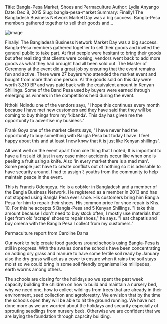 Title: Bangla-Pesa Market, Shoes and Permaculture
Author: Lydia Anyango
Date: Dec 8, 2015
Slug: bangla-pesa-market
Summary: Finally! The Bangladesh Business Network Market Day was a big success. Bangla-Pesa members gathered together to sell their goods and...

![image](/images/blog/bangla-pesa-market1.webp)

Finally! The Bangladesh Business Network Market Day was a big success.
Bangla-Pesa members gathered together to sell their goods and invited
the general public to take part. At first people were hesitant to bring
their goods but after realizing that clients were coming, vendors went
back to add more goods as what they had brought had all been sold out.
The Master of Ceremony at the event did a great job by ensuring that the
event remains fun and active. There were 27 buyers who attended the
market event and bought from more than one person. All the goods sold on
this day were worth 3,310 BP and was paid back with the equivalent
amount in Kenyan Shillings. Some of the Band Pesa used by buyers were
earned through emerging as winners in the competitions held during the
event.

Nthoki Ndindu one of the vendors says, "I hope this continues every
month because I have met new customers and they have said that they will
be coming to buy things from my 'kibanda'. This day has given me the
opportunity to advertise my business."

Frank Goya one of the market clients says, "I have never had the
opportunity to buy something with Bangla Pesa but today I have. I feel
happy about this and at least I now know that it is just like Kenyan
shillings".

All went well on the event apart from one thing that I noted; It is
important to have a first aid kit just in any case minor accidents occur
like when one is peeling a fruit using a knife. Also 'in every market
there is a mad man'. Some people just have to create conflicts out of
nothing so it is advisable to have security around. I had to assign 3
youths from the community to help maintain peace in the event.

This is Francis Odengeya. He is a cobbler in Bangladesh and a member of
the Bangla Business Network. He registered as a member in 2013 and has
not stopped using Bangla Pesa ever since. His customers bring him Bangla
Pesa for him to repair their shoes. His common price for shoe repair is
Khs. 10. For this he accepts 5 Bangla-Pesa and 5 Kenyan Shillings. "I
take this amount because I don't need to buy stock often, I mostly use
materials that I get from old 'scrape' shoes to repair shoes," he says.
"I eat chapatis and buy omena with the Bangla Pesa I collect from my
customers."

Permaculture report from Caroline Dama

Our work to help create food gardens around schools using Bangla-Pesa is
still in progress. With the swales done the schools have been
concentrating on adding dry grass and manure to have some fertile soil
ready by January also the dry grass will act as a cover to ensure when
it rains the soil stays moist so we could bring in some soil friendly
organisms like millipedes, earth worms among others.

The schools are closing for the holidays so we spent the past week
capacity building the children on how to build and maintain a nursery
bed, why we need one, how to collect wildings from trees that are
already in their environment, seed collection and agroforestry. We
envision that by the time the schools open they will be able to hit the
ground running. We have not done more as we are worried about the
holidays and security especially of sprouting seedlings from nursery
beds. Otherwise we are confident that we are laying the foundation
through capacity building.
